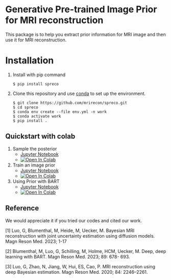 # Generative Pre-trained Image Prior for MRI reconstruction

This package is to help you extract prior information for MRI image and then use it for MRI reconstruction. 

# Installation

1. Install with pip command
   ```shell
   $ pip install spreco
   ```

2. Clone this repository and use [conda](https://www.anaconda.com/products/individual) to set up the environment.

   ```shell
   $ git clone https://github.com/mrirecon/spreco.git
   $ cd spreco
   $ conda env create --file env.yml -n work
   $ conda activate work
   $ pip install .
   ```

## Quickstart with colab

1. Sample the posterior 
   - [Jupyter Notebook](https://github.com/mrirecon/spreco/blob/main/examples/scripts/demo_recon.ipynb)
   - [![Open In Colab](https://colab.research.google.com/assets/colab-badge.svg)](https://colab.research.google.com/github/mrirecon/spreco/blob/main/examples/scripts/demo_recon.ipynb)
2. Train an image prior
   - [Jupyter Notebook](https://github.com/mrirecon/spreco/blob/main/examples/scripts/demo_train.ipynb)
   - [![Open In Colab](https://colab.research.google.com/assets/colab-badge.svg)](https://colab.research.google.com/github/mrirecon/spreco/blob/main/examples/scripts/demo_train.ipynb)
3. Using Prior with BART
   - [Jupyter Notebook](https://github.com/mrirecon/bart-workshop/blob/master/ismrm2021/bart_tensorflow/bart_tf.ipynb)
   - [![Open In Colab](https://colab.research.google.com/assets/colab-badge.svg)](https://colab.research.google.com/github/mrirecon/bart-workshop/blob/master/ismrm2021/bart_tensorflow/bart_tf.ipynb)
## Reference 
We would appreciate it if you tried our codes and cited our work.

[1] Luo, G, Blumenthal, M, Heide, M, Uecker, M. Bayesian MRI reconstruction with joint uncertainty estimation using diffusion models. Magn Reson Med. 2023; 1-17

[2] Blumenthal, M, Luo, G, Schilling, M, Holme, HCM, Uecker, M. Deep, deep learning with BART. Magn Reson Med. 2023; 89: 678- 693.

[3] Luo, G, Zhao, N, Jiang, W, Hui, ES, Cao, P. MRI reconstruction using deep Bayesian estimation. Magn Reson Med. 2020; 84: 2246–2261.

